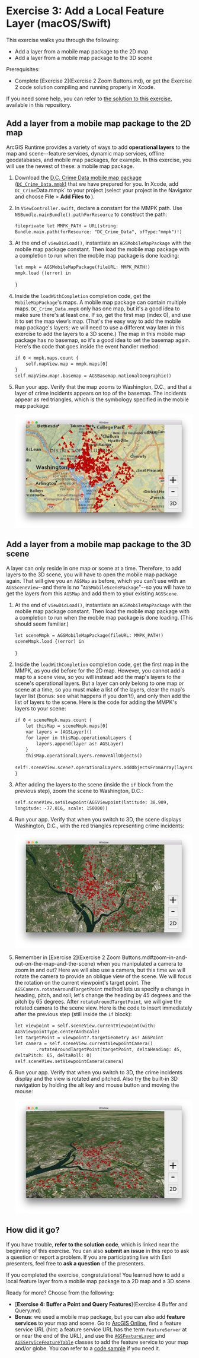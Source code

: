 # Exercise 3: Add a Local Feature Layer (macOS/Swift)

This exercise walks you through the following:
- Add a layer from a mobile map package to the 2D map
- Add a layer from a mobile map package to the 3D scene

Prerequisites:
- Complete [Exercise 2](Exercise 2 Zoom Buttons.md), or get the Exercise 2 code solution compiling and running properly in Xcode.

If you need some help, you can refer to [the solution to this exercise](../../../solutions/macOS/Swift/Ex3_LocalFeatureLayer), available in this repository.

## Add a layer from a mobile map package to the 2D map

ArcGIS Runtime provides a variety of ways to add **operational layers** to the map and scene--feature services, dynamic map services, offline geodatabases, and mobile map packages, for example. In this exercise, you will use the newest of these: a mobile map package.

1. Download the [D.C. Crime Data mobile map package (`DC_Crime_Data.mmpk`)](../../../data/DC_Crime_Data.mmpk) that we have prepared for you. In Xcode, add `DC_Crime`Data.mmpk` to your project (select your project in the Navigator and choose **File** > **Add Files to <project name>**).

1. In `ViewController.swift`, declare a constant for the MMPK path. Use `NSBundle.mainBundle().pathForResource` to construct the path:

    ```
    fileprivate let MMPK_PATH = URL(string: Bundle.main.path(forResource: "DC_Crime_Data", ofType:"mmpk")!)
    ```

1. At the end of `viewDidLoad()`, instantiate an `AGSMobileMapPackage` with the mobile map package constant. Then load the mobile map package with a completion to run when the mobile map package is done loading:

    ```
    let mmpk = AGSMobileMapPackage(fileURL: MMPK_PATH!)
    mmpk.load {(error) in
        
    }
    ```
    
1. Inside the `loadWithCompletion` completion code, get the `MobileMapPackage`'s maps. A mobile map package can contain multiple maps. `DC_Crime_Data.mmpk` only has one map, but it's a good idea to make sure there's at least one. If so, get the first map (index 0), and use it to set the map view’s map. (That's the easy way to add the mobile map package's layers; we will need to use a different way later in this exercise to add the layers to a 3D scene.) The map in this mobile map package has no basemap, so it's a good idea to set the basemap again. Here's the code that goes inside the event handler method:

    ```
    if 0 < mmpk.maps.count {
        self.mapView.map = mmpk.maps[0]
    }
    self.mapView.map!.basemap = AGSBasemap.nationalGeographic()
    ```
    
1. Run your app. Verify that the map zooms to Washington, D.C., and that a layer of crime incidents appears on top of the basemap. The incidents appear as red triangles, which is the symbology specified in the mobile map package:

    ![Mobile map package layer](05-mmpk-layer.png)

## Add a layer from a mobile map package to the 3D scene

A layer can only reside in one map or scene at a time. Therefore, to add layers to the 3D scene, you will have to open the mobile map package again. That will give you an `AGSMap` as before, which you can't use with an `AGSSceneView`--and there is no "`AGSMobileScenePackage`"--so you will have to get the layers from this `AGSMap` and add them to your existing `AGSScene`.

1. At the end of `viewDidLoad()`, instantiate an `AGSMobileMapPackage` with the mobile map package constant. Then load the mobile map package with a completion to run when the mobile map package is done loading. (This should seem familiar.)

    ```
    let sceneMmpk = AGSMobileMapPackage(fileURL: MMPK_PATH!)
    sceneMmpk.load {(error) in

    }
    ```
    
1. Inside the `loadWithCompletion` completion code, get the first map in the MMPK, as you did before for the 2D map. However, you cannot add a map to a scene view, so you will instead add the map's layers to the scene's operational layers. But a layer can only belong to one map or scene at a time, so you must make a list of the layers, clear the map's layer list (bonus: see what happens if you don't!), and only then add the list of layers to the scene. Here is the code for adding the MMPK's layers to your scene:

    ```
    if 0 < sceneMmpk.maps.count {
        let thisMap = sceneMmpk.maps[0]
        var layers = [AGSLayer]()
        for layer in thisMap.operationalLayers {
            layers.append(layer as! AGSLayer)
        }
        thisMap.operationalLayers.removeAllObjects()
        self!.sceneView.scene?.operationalLayers.addObjectsFromArray(layers)
    }
    ```
    
1. After adding the layers to the scene (inside the `if` block from the previous step), zoom the scene to Washington, D.C.:

    ```
    self.sceneView.setViewpoint(AGSViewpoint(latitude: 38.909, longitude: -77.016, scale: 150000))
    ```
    
1. Run your app. Verify that when you switch to 3D, the scene displays Washington, D.C., with the red triangles representing crime incidents:

    ![Mobile map package layer on a 3D scene](06-mmpk-layer-scene.jpg)
    
1. Remember in [Exercise 2](Exercise 2 Zoom Buttons.md#zoom-in-and-out-on-the-map-and-the-scene) when you manipulated a camera to zoom in and out? Here we will also use a camera, but this time we will rotate the camera to provide an oblique view of the scene. We will focus the rotation on the current viewpoint's target point. The `AGSCamera.rotateAroundTargetPoint` method lets us specify a change in heading, pitch, and roll; let's change the heading by 45 degrees and the pitch by 65 degrees. After `rotateAroundTargetPoint`, we will give the rotated camera to the scene view. Here is the code to insert immediately after the previous step (still inside the `if` block):

    ```
    let viewpoint = self.sceneView.currentViewpoint(with: AGSViewpointType.centerAndScale)
    let targetPoint = viewpoint?.targetGeometry as! AGSPoint
    let camera = self.sceneView.currentViewpointCamera()
            .rotateAroundTargetPoint(targetPoint, deltaHeading: 45, deltaPitch: 65, deltaRoll: 0)
    self.sceneView.setViewpointCamera(camera)
    ```

1. Run your app. Verify that when you switch to 3D, the crime incidents display and the view is rotated and pitched. Also try the built-in 3D navigation by holding the alt key and mouse button and moving the mouse:

    ![3D scene pitched and rotated](07-mmpk-layer-scene-rotated.jpg)
    
## How did it go?

If you have trouble, **refer to the solution code**, which is linked near the beginning of this exercise. You can also **submit an issue** in this repo to ask a question or report a problem. If you are participating live with Esri presenters, feel free to **ask a question** of the presenters.

If you completed the exercise, congratulations! You learned how to add a local feature layer from a mobile map package to a 2D map and a 3D scene.

Ready for more? Choose from the following:

- [**Exercise 4: Buffer a Point and Query Features**](Exercise 4 Buffer and Query.md)
- **Bonus**: we used a mobile map package, but you can also add **feature services** to your map and scene. Go to [ArcGIS Online](http://www.arcgis.com/home/index.html), find a feature service URL (hint: a feature service URL has the term `FeatureServer` at or near the end of the URL), and use the [`AGSFeatureLayer`](https://developers.arcgis.com/macos/latest/api-reference/interface_a_g_s_feature_layer.html) and [`AGSServiceFeatureTable`](https://developers.arcgis.com/macos/latest/api-reference/interface_a_g_s_service_feature_table.html) classes to add the feature service to your map and/or globe. You can refer to a [code sample](https://github.com/Esri/arcgis-runtime-samples-macos/tree/master/arcgis-runtime-samples-macos/Features/Feature%20layer%20(feature%20service)) if you need it.
